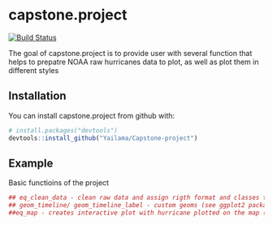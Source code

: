 # capstone.project

[![Build Status](https://travis-ci.org/Yailama/Capstone-project.svg?branch=master)](https://travis-ci.org/Yailama/Capstone-project)


The goal of capstone.project is to provide user with several function that helps to prepatre NOAA raw hurricanes data to plot, as well as plot them in different styles

## Installation

You can install capstone.project from github with:


``` r
# install.packages("devtools")
devtools::install_github("Yailama/Capstone-project")
```

## Example

Basic functioins of the project

``` r
## eq_clean_data - clean raw data and assign rigth format and classes to variables
## geom_timeline/ geom_timeline_label - custom geoms (see ggplot2 package for more information on geoms) to plot data
##eq_map - creates interactive plot with hurricane plotted on the map (you can use eq_create_label function to create particular type of dots captions)
```
